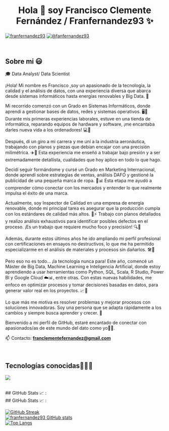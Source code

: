 <h1 align="center">Hola 👋  soy Francisco Clemente Fernández / Franfernandez93 ✨ </h1> 

<p align="left">
<a href="https://www.linkedin.com/in/francisco-clemente-fern%C3%A1ndez-424a76317/" target="blank"><img align="center" src="https://img.shields.io/badge/LinkedIn-0077B5?style=for-the-badge&logo=linkedin&logoColor=white" alt="franfernandez93"/></a>
<a href = "mailto:franclementefernandez@gmail.com" target="blank"><img align="center" src="https://img.shields.io/badge/Gmail-D14836?style=for-the-badge&logo=gmail&logoColor=white" alt="@fanfernandez93"  /></a>
  </p>
<br>
<h2>Sobre mi 😃</h2>
<!--Intro start-->

<p align="left">
🎓 Data Analyst/ Data Scientist

¡Hola! Mi nombre es Francisco  ,soy un apasionado de la tecnología, la calidad y el análisis de datos, con una experiencia diversa que abarca desde sistemas informáticos hasta energías renovables y Big Data. 🚀

Mi recorrido comenzó con un Grado en Sistemas Informáticos, donde aprendí a gestionar bases de datos, redes y sistemas operativos. 🖥️🔧 Durante mis primeras experiencias laborales, estuve en una tienda de informática, reparando equipos de hardware y software, ¡me encantaba darles nueva vida a los ordenadores! 💻🔨

Después, di un giro a mi carrera y me uní a la industria aeronáutica, trabajando con planos y piezas que debían encajar con una precisión milimétrica. ✈️🔩 Esta experiencia me enseñó a trabajar bajo presión y a ser extremadamente detallista, cualidades que hoy aplico en todo lo que hago.

Decidí seguir formándome y cursé un Grado en Marketing Internacional, donde aprendí sobre estrategias de ventas, análisis DAFO y gestioné la publicidad de una pequeña marca de ropa. 👕📊 Esta etapa me ayudó a comprender cómo conectar con los mercados y entender lo que realmente impulsa el éxito de una marca.

Actualmente, soy Inspector de Calidad en una empresa de energía renovable, donde mi principal tarea es asegurar que la producción cumpla con los estándares de calidad más altos. 🌱⚡ Trabajo con planos detallados y realizo análisis exhaustivos para identificar posibles defectos en el proceso. ¡Es un trabajo que requiere mucho foco y precisión! 🔍💼

Además, durante estos últimos años he ido ampliando mi perfil profesional con certificaciones en ensayos no destructivos, lo que me ha permitido especializarme en el análisis de materiales y procesos sin dañarlos. 🛠️🔬

Pero eso no es todo… ¡la tecnología nunca para! Este año, comencé un Máster de Big Data, Machine Learning e Inteligencia Artificial, donde estoy aprendiendo a usar herramientas como Python, SQL, Scala, R Studio, Power BI y Google Cloud ☁️📊, entre otras. Con estas nuevas habilidades, me enfoco en optimizar procesos y tomar decisiones basadas en datos, para generar valor real en los proyectos. 📈🤖

Lo que más me motiva es resolver problemas y mejorar procesos con soluciones innovadoras. Soy una persona que se adapta rápidamente a los cambios y siempre busca aprender y crecer. 🌱

Bienvenido a mi perfil de GitHub, estaré encantado de conectar con apasionados/as de este mundo del dato como yo👥💬.


📫 Contacto: **franclementefernandez@gmail.com**
<!--Intro end-->
  </p>
<br>

<h2 >Tecnologías conocidas👨🏻‍💻</h2>
<!--tech stack icons-->
<p align="left">
  <a href="https://skillicons.dev">
    <img src="https://skillicons.dev/icons?i=git,github,matlab,mysql,ps,postgres,py,pytorch,sklearn,vscode,gcp,&perline=12" />
  </a>
</p>
<br>
## GitHub Stats 📈 :

<br>
## GitHub Stats 📈 :

<br>

[![GitHub Streak](https://github-readme-streak-stats.herokuapp.com?user=franfernandez93&theme=algolia&date_format=M%20j%5B%2C%20Y%5D)](https://git.io/streak-stats)  
[![franfernandez93 GitHub stats](https://github-readme-stats.vercel.app/api?username=franfernandez93&theme=algolia)](https://github.com/franfernandez93/github-readme-stats)  
[![Top Langs](https://github-readme-stats.vercel.app/api/top-langs/?username=franfernandez93&theme=algolia)](https://github.com/franfernandez93/github-readme-stats)  

<br>

<br>
